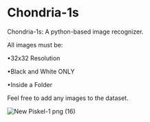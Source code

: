 # Chondria-1s
Chondria-1s: A python-based image recognizer.

All images must be:

•32x32 Resolution

•Black and White ONLY

•Inside a Folder

Feel free to add any images to the dataset.







![New Piskel-1 png (16)](https://github.com/user-attachments/assets/ce3a5b71-8869-4876-8671-d6ab56632372)

